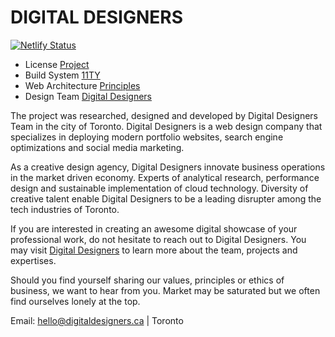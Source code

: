 # DIGITAL DESIGNERS

[![Netlify Status](https://api.netlify.com/api/v1/badges/b9a85f2d-a0f0-4bb5-a8a1-c67cab24ba32/deploy-status)](https://app.netlify.com/sites/kiri-vadivelu/deploys)

- License [Project](https://kiri-vadivelu.ca/license.txt)
- Build System [11TY](https://11ty.dev/)
- Web Architecture [Principles](https://jamstack.org/)
- Design Team [Digital Designers](https://digitaldesigners.ca)

The project was researched, designed and developed by Digital Designers Team in the city of Toronto. Digital Designers is a web design company that specializes in deploying modern portfolio websites, search engine optimizations and social media marketing.

As a creative design agency, Digital Designers innovate business operations in the market driven economy. Experts of analytical research, performance design and sustainable implementation of cloud technology. Diversity of creative talent enable Digital Designers to be a leading disrupter among the tech industries of Toronto.

If you are interested in creating an awesome digital showcase of your professional work, do not hesitate to reach out to Digital Designers. You may visit [Digital Designers](https://digitaldesigners.ca) to learn more about the team, projects and expertises.

Should you find yourself sharing our values, principles or ethics of business, we want to hear from you. Market may be saturated but we often find ourselves lonely at the top.

Email: hello@digitaldesigners.ca | Toronto
